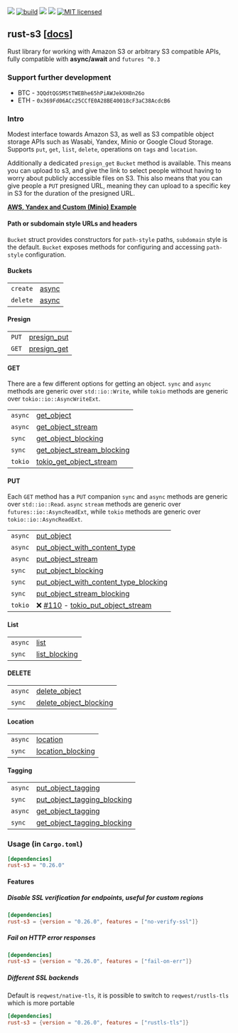 [![](https://camo.githubusercontent.com/2fee3780a8605b6fc92a43dab8c7b759a274a6cf/68747470733a2f2f696d672e736869656c64732e696f2f62616467652f72757374632d737461626c652d627269676874677265656e2e737667)](https://www.rust-lang.org/downloads.html)
[![build](https://github.com/durch/rust-s3/workflows/build/badge.svg)](https://github.com/durch/rust-s3/actions)
[![](http://meritbadge.herokuapp.com/rust-s3)](https://crates.io/crates/rust-s3)
![](https://img.shields.io/crates/d/rust-s3.svg)
[![MIT licensed](https://img.shields.io/badge/license-MIT-blue.svg)](https://github.com/durch/rust-s3/blob/master/LICENSE.md)
<!-- [![Join the chat at https://gitter.im/durch/rust-s3](https://badges.gitter.im/durch/rust-s3.svg)](https://gitter.im/durch/rust-s3?utm_source=badge&utm_medium=badge&utm_campaign=pr-badge&utm_content=badge) -->
## rust-s3 [[docs](https://docs.rs/rust-s3/)]

Rust library for working with Amazon S3 or arbitrary S3 compatible APIs, fully compatible with **async/await** and `futures ^0.3`

### Support further development

+ BTC - `3QQdtQGSMStTWEBhe65hPiAWJekXH8n26o`
+ ETH - `0x369Fd06ACc25CCfE0A28BE40018cF3aC38AcdcB6`

### Intro

Modest interface towards Amazon S3, as well as S3 compatible object storage APIs such as Wasabi, Yandex, Minio or Google Cloud Storage.
Supports `put`, `get`, `list`, `delete`, operations on `tags` and `location`. 

Additionally a dedicated `presign_get` `Bucket` method is available. This means you can upload to s3, and give the link to select people without having to worry about publicly accessible files on S3. This also means that you can give people 
a `PUT` presigned URL, meaning they can upload to a specific key in S3 for the duration of the presigned URL.

**[AWS, Yandex and Custom (Minio) Example](https://github.com/durch/rust-s3/blob/master/s3/bin/simple_crud.rs)**

#### Path or subdomain style URLs and headers

`Bucket` struct provides constructors for `path-style` paths, `subdomain` style is the default. `Bucket` exposes methods for configuring and accessing `path-style` configuration.

#### Buckets

|          |                                                                               |
|----------|-------------------------------------------------------------------------------|
| `create` | [async](https://docs.rs/rust-s3/s3/bucket/struct.Bucket.html#method.create)   |
| `delete` | [async]((https://docs.rs/rust-s3/s3/bucket/struct.Bucket.html#method.delete)) |

#### Presign

|       |                                                                                        |
|-------|----------------------------------------------------------------------------------------|
| `PUT` | [presign_put](https://docs.rs/rust-s3/s3/bucket/struct.Bucket.html#method.presign_put) |
| `GET` | [presign_get](https://docs.rs/rust-s3/s3/bucket/struct.Bucket.html#method.presign_get) |

#### GET

There are a few different options for getting an object. `sync` and `async` methods are generic over `std::io::Write`,
while `tokio` methods are generic over `tokio::io::AsyncWriteExt`.

|         |                                                                                                                      |
|---------|----------------------------------------------------------------------------------------------------------------------|
| `async` | [get_object](https://docs.rs/rust-s3/s3/bucket/struct.Bucket.html#method.get_object)                                 |
| `async` | [get_object_stream](https://docs.rs/rust-s3/s3/bucket/struct.Bucket.html#method.get_object_stream)                   |
| `sync`  | [get_object_blocking](https://docs.rs/rust-s3/s3/bucket/struct.Bucket.html#method.get_object_blocking)               |
| `sync`  | [get_object_stream_blocking](https://docs.rs/rust-s3/s3/bucket/struct.Bucket.html#method.get_object_stream_blocking) |
| `tokio` | [tokio_get_object_stream](https://docs.rs/rust-s3/s3/bucket/struct.Bucket.html#method.tokio_get_object_stream)       |

#### PUT

Each `GET` method has a `PUT` companion `sync` and `async` methods are generic over `std::io::Read`. `async` `stream` methods are generic over `futures::io::AsyncReadExt`, while `tokio` methods are generic over `tokio::io::AsyncReadExt`.

|         |                                                                                                                                                                      |
|---------|----------------------------------------------------------------------------------------------------------------------------------------------------------------------|
| `async` | [put_object](https://docs.rs/rust-s3/s3/bucket/struct.Bucket.html#method.put_object)                                                                                 |
| `async` | [put_object_with_content_type](https://docs.rs/rust-s3/s3/bucket/struct.Bucket.html#method.put_object_with_content_type)                                             |
| `async` | [put_object_stream](https://docs.rs/rust-s3/s3/bucket/struct.Bucket.html#method.put_object_stream)                                                                   |
| `sync`  | [put_object_blocking](https://docs.rs/rust-s3/s3/bucket/struct.Bucket.html#method.put_object_blocking)                                                               |
| `sync`  | [put_object_with_content_type_blocking](https://docs.rs/rust-s3/s3/bucket/struct.Bucket.html#method.put_object_with_content_type_blocking)                           |
| `sync`  | [put_object_stream_blocking](https://docs.rs/rust-s3/s3/bucket/struct.Bucket.html#method.put_object_stream_blocking)                                                 |
| `tokio` | :x: [#110](https://github.com/durch/rust-s3/issues) - [tokio_put_object_stream](https://docs.rs/rust-s3/s3/bucket/struct.Bucket.html#method.tokio_put_object_stream) |

#### List

|         |                                                                                            |
|---------|--------------------------------------------------------------------------------------------|
| `async` | [list](https://docs.rs/rust-s3/s3/bucket/struct.Bucket.html#method.list)                   |
| `sync`  | [list_blocking](https://docs.rs/rust-s3/s3/bucket/struct.Bucket.html#method.list_blocking) |

#### DELETE

|         |                                                                                                              |
|---------|--------------------------------------------------------------------------------------------------------------|
| `async` | [delete_object](https://docs.rs/rust-s3/s3/bucket/struct.Bucket.html#method.delete_object)                   |
| `sync`  | [delete_object_blocking](https://docs.rs/rust-s3/s3/bucket/struct.Bucket.html#method.delete_object_blocking) |

#### Location

|         |                                                                                                    |
|---------|----------------------------------------------------------------------------------------------------|
| `async` | [location](https://docs.rs/rust-s3/s3/bucket/struct.Bucket.html#method.location)                   |
| `sync`  | [location_blocking](https://docs.rs/rust-s3/s3/bucket/struct.Bucket.html#method.location_blocking) |

#### Tagging

|         |                                                                                                                        |
|---------|------------------------------------------------------------------------------------------------------------------------|
| `async` | [put_object_tagging](https://docs.rs/rust-s3/s3/bucket/struct.Bucket.html#method.put_object_tagging)                   |
| `sync`  | [put_object_tagging_blocking](https://docs.rs/rust-s3/s3/bucket/struct.Bucket.html#method.put_object_tagging_blocking) |
| `async` | [get_object_tagging](https://docs.rs/rust-s3/s3/bucket/struct.Bucket.html#method.get_object_tagging)                   |
| `sync`  | [get_object_tagging_blocking](https://docs.rs/rust-s3/s3/bucket/struct.Bucket.html#method.get_object_tagging_blocking) |

### Usage (in `Cargo.toml`)

```toml
[dependencies]
rust-s3 = "0.26.0"
```

#### Features

##### Disable SSL verification for endpoints, useful for custom regions

```toml
[dependencies]
rust-s3 = {version = "0.26.0", features = ["no-verify-ssl"]}
```

##### Fail on HTTP error responses

```toml
[dependencies]
rust-s3 = {version = "0.26.0", features = ["fail-on-err"]}
```

##### Different SSL backends

Default is `reqwest/native-tls`, it is possible to switch to `reqwest/rustls-tls` which is more portable

```toml
[dependencies]
rust-s3 = {version = "0.26.0", features = ["rustls-tls"]}
```
